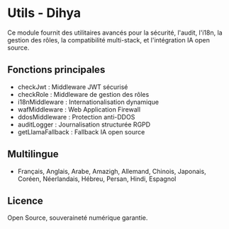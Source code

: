 # Utils - Dihya

Ce module fournit des utilitaires avancés pour la sécurité, l'audit, l'i18n, la gestion des rôles, la compatibilité multi-stack, et l'intégration IA open source.

## Fonctions principales
- checkJwt : Middleware JWT sécurisé
- checkRole : Middleware de gestion des rôles
- i18nMiddleware : Internationalisation dynamique
- wafMiddleware : Web Application Firewall
- ddosMiddleware : Protection anti-DDOS
- auditLogger : Journalisation structurée RGPD
- getLlamaFallback : Fallback IA open source

## Multilingue
- Français, Anglais, Arabe, Amazigh, Allemand, Chinois, Japonais, Coréen, Néerlandais, Hébreu, Persan, Hindi, Espagnol

## Licence
Open Source, souveraineté numérique garantie.
